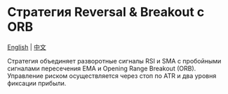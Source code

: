 # Стратегия Reversal & Breakout с ORB
[English](README.md) | [中文](README_cn.md)

Стратегия объединяет разворотные сигналы RSI и SMA с пробойными сигналами пересечения EMA и Opening Range Breakout (ORB). Управление риском осуществляется через стоп по ATR и два уровня фиксации прибыли.
